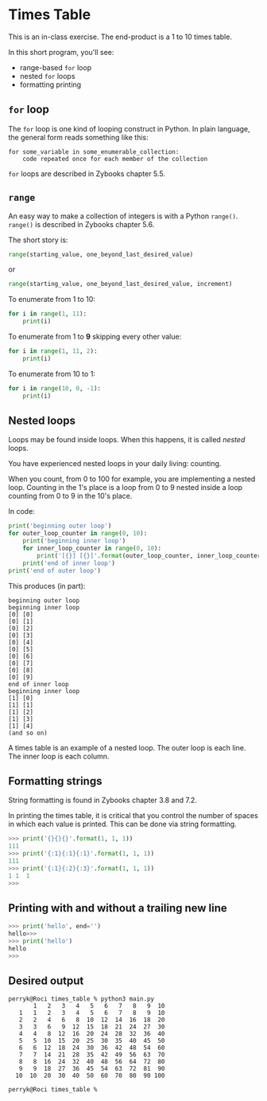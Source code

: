 # Times Table

This is an in-class exercise. The end-product is a 1 to 10 times table.

In this short program, you'll see:

* range-based `for` loop
* nested `for` loops
* formatting printing

## `for` loop

The `for` loop is one kind of looping construct in Python. In plain language, the general form reads something like this:

```text
for some_variable in some_enumerable_collection:
    code repeated once for each member of the collection 
```

`for` loops are described in Zybooks chapter 5.5.

## `range`

An easy way to make a collection of integers is with a Python `range()`. `range()` is described in Zybooks chapter 5.6.

The short story is:

```python
range(starting_value, one_beyond_last_desired_value)
```

or

```python
range(starting_value, one_beyond_last_desired_value, increment)
```

To enumerate from 1 to 10:

```python
for i in range(1, 11):
    print(i)
```

To enumerate from 1 to **9** skipping every other value:

```python
for i in range(1, 11, 2):
    print(i)
```

To enumerate from 10 to 1:

```python
for i in range(10, 0, -1):
    print(i)
```

## Nested loops

Loops may be found inside loops. When this happens, it is called *nested* loops.

You have experienced nested loops in your daily living: counting.

When you count, from 0 to 100 for example, you are implementing a nested loop. Counting in the 1's place is a loop from 0 to 9 nested inside a loop counting from 0 to 9 in the 10's place.

In code:

```python
print('beginning outer loop')
for outer_loop_counter in range(0, 10):
    print('beginning inner loop')
    for inner_loop_counter in range(0, 10):
        print('[{}] [{}]'.format(outer_loop_counter, inner_loop_counter))
    print('end of inner loop')
print('end of outer loop')
```

This produces (in part):

```text
beginning outer loop
beginning inner loop
[0] [0]
[0] [1]
[0] [2]
[0] [3]
[0] [4]
[0] [5]
[0] [6]
[0] [7]
[0] [8]
[0] [9]
end of inner loop
beginning inner loop
[1] [0]
[1] [1]
[1] [2]
[1] [3]
[1] [4]
(and so on)
```

A times table is an example of a nested loop. The outer loop is each line. The inner loop is each column.

## Formatting strings

String formatting is found in Zybooks chapter 3.8 and 7.2.

In printing the times table, it is critical that you control the number of spaces in which each value is printed. This can be done via string formatting.

```python
>>> print('{}{}{}'.format(1, 1, 1))
111
>>> print('{:1}{:1}{:1}'.format(1, 1, 1))
111
>>> print('{:1}{:2}{:3}'.format(1, 1, 1))
1 1  1
>>>
```

## Printing with and without a trailing new line

```python
>>> print('hello', end='')
hello>>> 
>>> print('hello')
hello
>>> 
```

## Desired output

```text
perryk@Roci times_table % python3 main.py 
       1   2   3   4   5   6   7   8   9  10
   1   1   2   3   4   5   6   7   8   9  10
   2   2   4   6   8  10  12  14  16  18  20
   3   3   6   9  12  15  18  21  24  27  30
   4   4   8  12  16  20  24  28  32  36  40
   5   5  10  15  20  25  30  35  40  45  50
   6   6  12  18  24  30  36  42  48  54  60
   7   7  14  21  28  35  42  49  56  63  70
   8   8  16  24  32  40  48  56  64  72  80
   9   9  18  27  36  45  54  63  72  81  90
  10  10  20  30  40  50  60  70  80  90 100

perryk@Roci times_table % 
```
